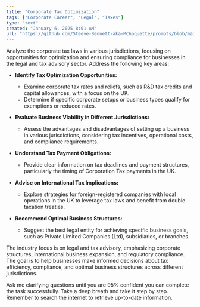 ```yaml
---
title: "Corporate Tax Optimization"
tags: ["Corporate Career", "Legal", "Taxes"]
type: "text"
created: "January 6, 2025 8:01 AM"
url: "https://github.com/Steeve-Bennett-aka-MChoquette/prompts/blob/main/corporate_tax_optimization.md"
---
```


Analyze the corporate tax laws in various jurisdictions, focusing on opportunities for optimization and ensuring compliance for businesses in the legal and tax advisory sector. Address the following key areas:

- **Identify Tax Optimization Opportunities:**
  - Examine corporate tax rates and reliefs, such as R&D tax credits and capital allowances, with a focus on the UK.
  - Determine if specific corporate setups or business types qualify for exemptions or reduced rates.

- **Evaluate Business Viability in Different Jurisdictions:**
  - Assess the advantages and disadvantages of setting up a business in various jurisdictions, considering tax incentives, operational costs, and compliance requirements.
  
- **Understand Tax Payment Obligations:**
  - Provide clear information on tax deadlines and payment structures, particularly the timing of Corporation Tax payments in the UK.

- **Advise on International Tax Implications:**
  - Explore strategies for foreign-registered companies with local operations in the UK to leverage tax laws and benefit from double taxation treaties.

- **Recommend Optimal Business Structures:**
  - Suggest the best legal entity for achieving specific business goals, such as Private Limited Companies (Ltd), subsidiaries, or branches.

The industry focus is on legal and tax advisory, emphasizing corporate structures, international business expansion, and regulatory compliance. The goal is to help businesses make informed decisions about tax efficiency, compliance, and optimal business structures across different jurisdictions.

Ask me clarifying questions until you are 95% confident you can complete the task successfully. Take a deep breath and take it step by step. Remember to search the internet to retrieve up-to-date information.
